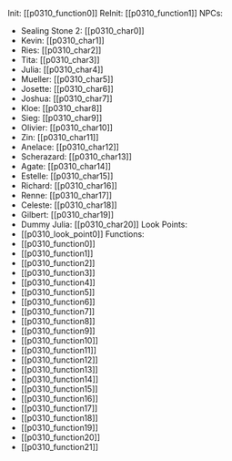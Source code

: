 Init: [[p0310_function0]]
ReInit: [[p0310_function1]]
NPCs:
- Sealing Stone 2: [[p0310_char0]]
- Kevin: [[p0310_char1]]
- Ries: [[p0310_char2]]
- Tita: [[p0310_char3]]
- Julia: [[p0310_char4]]
- Mueller: [[p0310_char5]]
- Josette: [[p0310_char6]]
- Joshua: [[p0310_char7]]
- Kloe: [[p0310_char8]]
- Sieg: [[p0310_char9]]
- Olivier: [[p0310_char10]]
- Zin: [[p0310_char11]]
- Anelace: [[p0310_char12]]
- Scherazard: [[p0310_char13]]
- Agate: [[p0310_char14]]
- Estelle: [[p0310_char15]]
- Richard: [[p0310_char16]]
- Renne: [[p0310_char17]]
- Celeste: [[p0310_char18]]
- Gilbert: [[p0310_char19]]
- Dummy Julia: [[p0310_char20]]
Look Points:
- [[p0310_look_point0]]
Functions:
- [[p0310_function0]]
- [[p0310_function1]]
- [[p0310_function2]]
- [[p0310_function3]]
- [[p0310_function4]]
- [[p0310_function5]]
- [[p0310_function6]]
- [[p0310_function7]]
- [[p0310_function8]]
- [[p0310_function9]]
- [[p0310_function10]]
- [[p0310_function11]]
- [[p0310_function12]]
- [[p0310_function13]]
- [[p0310_function14]]
- [[p0310_function15]]
- [[p0310_function16]]
- [[p0310_function17]]
- [[p0310_function18]]
- [[p0310_function19]]
- [[p0310_function20]]
- [[p0310_function21]]
